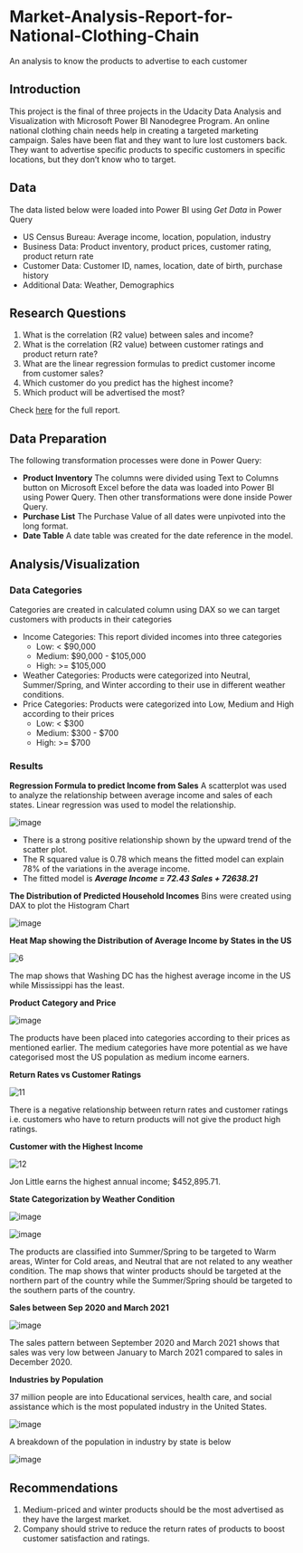 # Market-Analysis-Report-for-National-Clothing-Chain
An analysis to know the products to advertise to each customer

## Introduction
This project is the final of three projects in the Udacity Data Analysis and Visualization with Microsoft Power BI Nanodegree Program. An online national clothing chain needs help in creating a targeted marketing campaign. Sales have been flat and they want to lure lost customers back. They want to advertise specific products to specific customers in specific locations, but they don’t know who to target.

## Data
The data listed below were loaded into Power BI using _Get Data_ in Power Query
* US Census Bureau: Average income, location, population, industry
* Business Data: Product inventory, product prices, customer rating, product return rate
* Customer Data: Customer ID, names, location, date of birth, purchase history
* Additional Data: Weather, Demographics

## Research Questions
1. What is the correlation (R2 value) between sales and income?
2. What is the correlation (R2 value) between customer ratings and product return rate?
3. What are the linear regression formulas to predict customer income from customer sales?
4. Which customer do you predict has the highest income?
5. Which product will be advertised the most?

Check [here](https://github.com/qudus-ade/Market-Analysis-Report-for-National-Clothing-Chain/blob/main/Market%20Analysis%20Report%20for%20National%20Clothing%20Chain.pbix) for the full report.

## Data Preparation
The following transformation processes were done in Power Query:
* **Product Inventory**
The columns were divided using Text to Columns button on Microsoft Excel before the data was loaded into Power BI using Power Query. Then other transformations were done inside Power Query.
* **Purchase List**
The Purchase Value of all dates were unpivoted into the long format.
* **Date Table**
A date table was created for the date reference in the model.

## Analysis/Visualization
### Data Categories
Categories are created in calculated column using DAX so we can target customers with products in their categories
* Income Categories: This report divided incomes into three categories
  * Low:    < $90,000
  * Medium: $90,000 - $105,000
  * High:   >= $105,000
* Weather Categories: Products were categorized into Neutral, Summer/Spring, and Winter according to their use in different weather conditions.
* Price Categories: Products were categorized into Low, Medium and High according to their prices
  * Low:		< $300
  * Medium:	$300 - $700
  * High: 	>= $700

### Results
**Regression Formula to predict Income from Sales**
A scatterplot was used to analyze the relationship between average income and sales of each states. Linear regression was used to model the relationship.

![image](https://user-images.githubusercontent.com/67699946/182250267-ada2c608-7665-4d1c-bf70-ff9c9921c194.png)

* There is a strong positive relationship shown by the upward trend of the scatter plot.
* The R squared value is 0.78 which means the fitted model can explain 78% of the variations in the average income.
* The fitted model is ***Average Income = 72.43 Sales + 72638.21***

**The Distribution of Predicted Household Incomes**
Bins were created using DAX to plot the Histogram Chart

![image](https://user-images.githubusercontent.com/67699946/182250963-370d0eb6-ee5f-4d72-933d-3ef563ce73ae.png)

**Heat Map showing the Distribution of Average Income by States in the US**

![6](https://user-images.githubusercontent.com/67699946/182706802-48622eae-09e0-4d44-9fb2-b51e191fd28e.PNG)

The map shows that Washing DC has the highest average income in the US while Mississippi has the least.

**Product Category and Price**

![image](https://user-images.githubusercontent.com/67699946/182707812-a7a0b597-0ec8-4376-9be3-5cece26eb0ae.png)

The products have been placed into categories according to their prices as mentioned earlier. The medium categories have more potential as we have categorised most the US population as medium income earners.

**Return Rates vs Customer Ratings**

![11](https://user-images.githubusercontent.com/67699946/182708466-0770c251-00e7-4f90-a224-825afae74076.PNG)

There is a negative relationship between return rates and customer ratings i.e. customers who have to return products will not give the product high ratings.

**Customer with the Highest Income**

![12](https://user-images.githubusercontent.com/67699946/182708893-f538fb76-d47f-4521-9ce5-b76b05244650.PNG)

Jon Little earns the highest annual income; $452,895.71.

**State Categorization by Weather Condition**

![image](https://user-images.githubusercontent.com/67699946/182709709-d53d2fbb-16c5-40d1-867a-c27ca3e2c716.png)

![image](https://user-images.githubusercontent.com/67699946/182709750-e6c49460-0c7e-4830-b276-35dfccf17b50.png)

The products are classified into Summer/Spring to be targeted to Warm areas, Winter for Cold areas, and Neutral that are not related to any weather condition. The map shows that winter products should be targeted at the northern part of the country while the Summer/Spring should be targeted to the southern parts of the country.

**Sales between Sep 2020 and March 2021**

![image](https://user-images.githubusercontent.com/67699946/182710122-0fb059d8-c94a-495f-8b1b-9ffe988fe00d.png)

The sales pattern between September 2020 and March 2021 shows that sales was very low between January to March 2021 compared to sales in December 2020.

**Industries by Population**

37 million people are into Educational services, health care, and social assistance which is the most populated industry in the United States.

![image](https://user-images.githubusercontent.com/67699946/182711159-f3a0dc4b-1e30-4d96-913e-c7f7716fa84c.png)

A breakdown of the population in industry by state is below

![image](https://user-images.githubusercontent.com/67699946/182711506-9de67114-721b-4976-acfe-b1c0fd84dcef.png)

## Recommendations
1.	Medium-priced and winter products should be the most advertised as they have the largest market.
2.	Company should strive to reduce the return rates of products to boost customer satisfaction and ratings.
